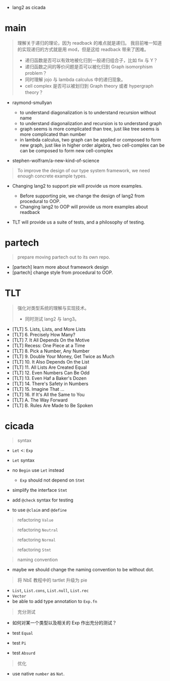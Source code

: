 - lang2 as cicada
# main

> 理解关于递归的理论，因为 readback 的难点就是递归。
> 我目前唯一知道的实现递归的方式就是用 mod，但是这给 readback 带来了困难。
> - 递归函数是否可以有效地被化归到一般递归组合子，比如 fix 与 Y？
> - 递归函数之间的等价问题是否可以被化归到 Graph isomorphism problem？
> - 同时理解 jojo 与 lambda calculus 中的递归现象。
> - cell complex 是否可以被划归到 Graph theory 或者 hypergraph theory？

- raymond-smullyan
  - to understand diagonalization is to understand recursion without name
  - to understand diagonalization and recursion is to understand graph
  - graph seems is more complicated than tree,
    just like tree seems is more complicated than number
  - in lambda calculus, two graph can be applied or composed to form new graph,
    just like in higher order algebra, two cell-complex can be can be composed to form new cell-complex

- stephen-wolfram/a-new-kind-of-science

> To improve the design of our type system framework,
> we need enough concrete example types.

- Changing lang2 to support pie will provide us more examples.
  - Before supporting pie, we change the design of lang2 from procedural to OOP.
  - Changing lang2 to OOP will provide us more examples about readback

- TLT will provide us a suite of tests, and a philosophy of testing.

# partech

> prepare moving partech out to its own repo.

- [partech] learn more about framework design
- [partech] change style from procedural to OOP.

# TLT

> 强化对类型系统的理解与实现技术。
> - 同时测试 lang2 与 lang3。

- [TLT] 5. Lists, Lists, and More Lists
- [TLT] 6. Precisely How Many?
- [TLT] 7. It All Depends On the Motive
- [TLT] Recess: One Piece at a Time
- [TLT] 8. Pick a Number, Any Number
- [TLT] 9. Double Your Money, Get Twice as Much
- [TLT] 10. It Also Depends On the List
- [TLT] 11. All Lists Are Created Equal
- [TLT] 12. Even Numbers Can Be Odd
- [TLT] 13. Even Haf a Baker's Dozen
- [TLT] 14. There's Safety in Numbers
- [TLT] 15. Imagine That ...
- [TLT] 16. If It's All the Same to You
- [TLT] A. The Way Forward
- [TLT] B. Rules Are Made to Be Spoken

# cicada

> syntax

- `Let` <: `Exp`
- `Let` syntax

- no `Begin` use `Let` instead
  - `Exp` should not depend on `Stmt`

- simplify the interface `Stmt`

- add `@check` syntax for testing

- to use `@claim` and `@define`

> refactoring `Value`

> refactoring `Neutral`

> refactoring `Normal`

> refactoring `Stmt`

> naming convention

- maybe we should change the naming convention to be without dot.

> 将 NbE 教程中的 tartlet 升级为 pie

- `List`, `List.cons`, `List.null`, `List.rec`
- `Vector`
- be able to add type annotation to `Exp.fn`

> 充分测试

- 如何对某一个类型以及相关的 Exp 作出充分的测试？

- test `Equal`
- test `Pi`
- test `Absurd`

> 优化

- use native `number` as `Nat`.
